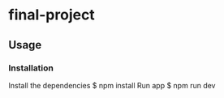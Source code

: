 # final-project
## Usage


### Installation

Install the dependencies
$ npm install
Run app
$ npm run dev
